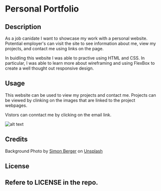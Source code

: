 # Personal Portfolio

## Description

As a job canidate I want to showcase my work with a personal website. Potential employer's can visit the site to see information about me, view my projects, and contact me using links on the page.

In buidling this website I was able to practive using HTML and CSS. In particular, I was able to learn more about wireframing and using FlexBox to create a well thought out responsive design.

## Usage

This website can be used to view my projects and contact me. Projects can be viewed by clinking on the images that are linked to the project webpages.

Vistors can conntact me by clicking on the email link.

![alt text](assets/images/screenshot.png)

## Credits

Background Photo by <a href="https://unsplash.com/@8moments?utm_content=creditCopyText&utm_medium=referral&utm_source=unsplash">Simon Berger</a> on <a href="https://unsplash.com/photos/landscape-photography-of-mountains-twukN12EN7c?utm_content=creditCopyText&utm_medium=referral&utm_source=unsplash">Unsplash</a>

## License

Refere to LICENSE in the repo.
---